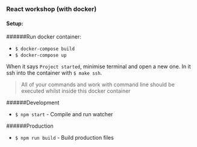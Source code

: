 ### React workshop (with docker)

#### Setup:
######Run docker container:
* `$ docker-compose build`
* `$ docker-compose up`

When it says `Project started`, minimise terminal and
open a new one. In it ssh into the container with `$ make ssh`.
> All of your commands and work with command line should
be executed whilst inside this docker container

######Development
* `$ npm start` - Compile and run watcher

######Production
* `$ npm run build` - Build production files
